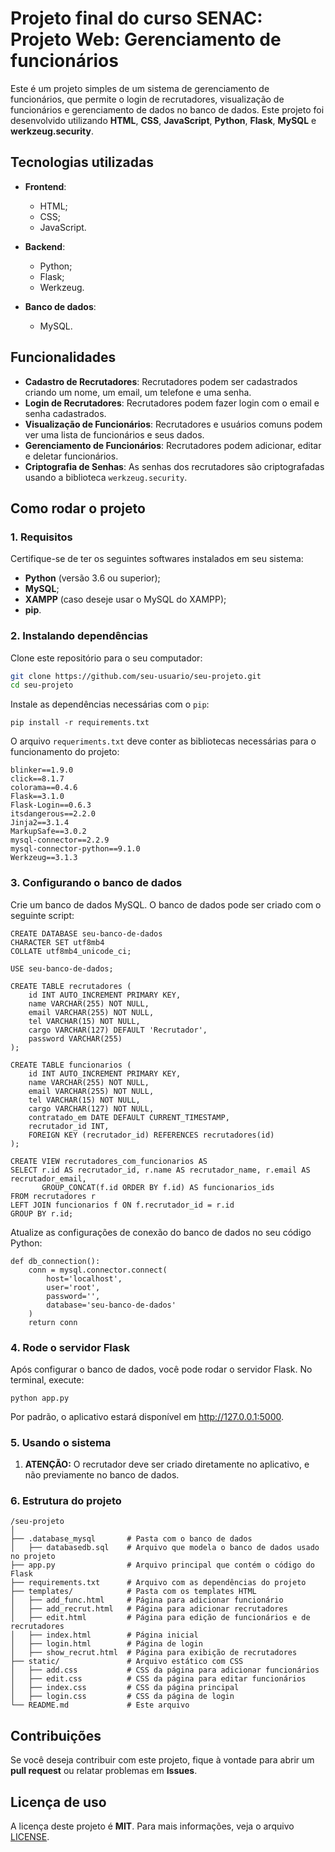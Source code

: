 # Projeto final do curso SENAC: Projeto Web: Gerenciamento de funcionários

Este é um projeto simples de um sistema de gerenciamento de funcionários, que permite o login de recrutadores, visualização de funcionários e gerenciamento de dados no banco de dados. Este projeto foi desenvolvido utilizando **HTML**, **CSS**, **JavaScript**, **Python**, **Flask**, **MySQL** e **werkzeug.security**.

## Tecnologias utilizadas

- **Frontend**:
  - HTML;
  - CSS;
  - JavaScript.

- **Backend**:
  - Python;
  - Flask;
  - Werkzeug.

- **Banco de dados**:
  - MySQL.

## Funcionalidades

- **Cadastro de Recrutadores**: Recrutadores podem ser cadastrados criando um nome, um email, um telefone e uma senha.
- **Login de Recrutadores**: Recrutadores podem fazer login com o email e senha cadastrados.
- **Visualização de Funcionários**: Recrutadores e usuários comuns podem ver uma lista de funcionários e seus dados.
- **Gerenciamento de Funcionários**: Recrutadores podem adicionar, editar e deletar funcionários.
- **Criptografia de Senhas**: As senhas dos recrutadores são criptografadas usando a biblioteca `werkzeug.security`.

## Como rodar o projeto

### 1. Requisitos

Certifique-se de ter os seguintes softwares instalados em seu sistema:

- **Python** (versão 3.6 ou superior);
- **MySQL**;
- **XAMPP** (caso deseje usar o MySQL do XAMPP);
- **pip**.

### 2. Instalando dependências

Clone este repositório para o seu computador:

```bash
git clone https://github.com/seu-usuario/seu-projeto.git
cd seu-projeto
```

Instale as dependências necessárias com o `pip`:
```
pip install -r requirements.txt
```
O arquivo `requeriments.txt` deve conter as bibliotecas necessárias para o funcionamento do projeto:
```
blinker==1.9.0
click==8.1.7
colorama==0.4.6
Flask==3.1.0
Flask-Login==0.6.3
itsdangerous==2.2.0
Jinja2==3.1.4
MarkupSafe==3.0.2
mysql-connector==2.2.9
mysql-connector-python==9.1.0
Werkzeug==3.1.3
```

### 3. Configurando o banco de dados

Crie um banco de dados MySQL. O banco de dados pode ser criado com o seguinte script:

```
CREATE DATABASE seu-banco-de-dados
CHARACTER SET utf8mb4
COLLATE utf8mb4_unicode_ci;

USE seu-banco-de-dados;

CREATE TABLE recrutadores (
    id INT AUTO_INCREMENT PRIMARY KEY,
    name VARCHAR(255) NOT NULL,
    email VARCHAR(255) NOT NULL,
    tel VARCHAR(15) NOT NULL,
    cargo VARCHAR(127) DEFAULT 'Recrutador',
    password VARCHAR(255)
);

CREATE TABLE funcionarios (
    id INT AUTO_INCREMENT PRIMARY KEY,
    name VARCHAR(255) NOT NULL,
    email VARCHAR(255) NOT NULL,
    tel VARCHAR(15) NOT NULL,
    cargo VARCHAR(127) NOT NULL,
    contratado_em DATE DEFAULT CURRENT_TIMESTAMP,
    recrutador_id INT,
    FOREIGN KEY (recrutador_id) REFERENCES recrutadores(id)
);

CREATE VIEW recrutadores_com_funcionarios AS
SELECT r.id AS recrutador_id, r.name AS recrutador_name, r.email AS recrutador_email, 
       GROUP_CONCAT(f.id ORDER BY f.id) AS funcionarios_ids
FROM recrutadores r
LEFT JOIN funcionarios f ON f.recrutador_id = r.id
GROUP BY r.id;
```

Atualize as configurações de conexão do banco de dados no seu código Python:
```
def db_connection():
    conn = mysql.connector.connect(
        host='localhost',
        user='root',
        password='',
        database='seu-banco-de-dados'
    )
    return conn
```

### 4. Rode o servidor Flask
Após configurar o banco de dados, você pode rodar o servidor Flask. No terminal, execute:
```
python app.py
```
Por padrão, o aplicativo estará disponível em http://127.0.0.1:5000.

### 5. Usando o sistema
1. **ATENÇÃO:** O recrutador deve ser criado diretamente no aplicativo, e não previamente no banco de dados.

### 6. Estrutura do projeto
```
/seu-projeto
│
├── .database_mysql       # Pasta com o banco de dados
│   ├── databasedb.sql    # Arquivo que modela o banco de dados usado no projeto
├── app.py                # Arquivo principal que contém o código do Flask
├── requirements.txt      # Arquivo com as dependências do projeto
├── templates/            # Pasta com os templates HTML
│   ├── add_func.html     # Página para adicionar funcionário
│   ├── add_recrut.html   # Página para adicionar recrutadores
│   ├── edit.html         # Página para edição de funcionários e de recrutadores
│   ├── index.html        # Página inicial
│   ├── login.html        # Página de login
│   ├── show_recrut.html  # Página para exibição de recrutadores
├── static/               # Arquivo estático com CSS
│   ├── add.css           # CSS da página para adicionar funcionários
│   ├── edit.css          # CSS da página para editar funcionários
│   ├── index.css         # CSS da página principal
│   ├── login.css         # CSS da página de login
└── README.md             # Este arquivo
```

## Contribuições
Se você deseja contribuir com este projeto, fique à vontade para abrir um **pull request** ou relatar problemas em **Issues**.

## Licença de uso
A licença deste projeto é **MIT**. Para mais informações, veja o arquivo [LICENSE](LICENSE).
